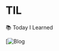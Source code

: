 # TIL
📚 Today I Learned

[![Blog](https://www.notion.so/po5tato28/NEW-STUDY-LOG-315864bf1e824f1f80491b8403266749)
